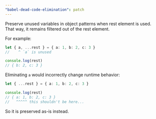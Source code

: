 ```yaml
---
"babel-dead-code-elimination": patch
---
```


Preserve unused variables in object patterns when rest element is used.
That way, it remains filtered out of the rest element.

For example:

```ts
let { a, ...rest } = { a: 1, b: 2, c: 3 }
//    ^ `a` is unused

console.log(rest)
// { b: 2, c: 3 }
```

Eliminating `a` would incorrectly change runtime behavior:

```ts
let { ...rest } = { a: 1, b: 2, c: 3 }

console.log(rest)
// { a: 1, b: 2, c: 3 }
//   ^^^^^ this shouldn't be here...
```

So it is preserved as-is instead.
